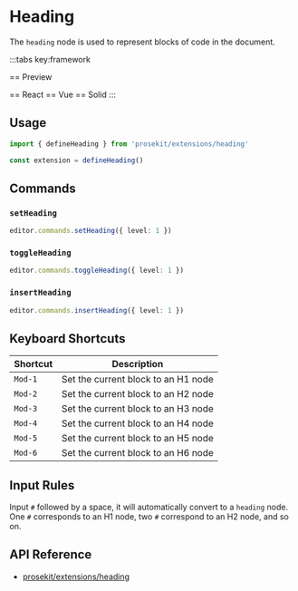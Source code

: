 # Heading

The `heading` node is used to represent blocks of code in the document.

<script setup>
import { ExamplePlaygroundLazy } from '../../components/example-playground-lazy'
import App from '../../components/vue-heading/App.vue'
</script>

:::tabs key:framework

== Preview

<ClientOnly><div class="p-2"><App/></div></ClientOnly>
== React
<ExamplePlaygroundLazy example="react-heading" />
== Vue
<ExamplePlaygroundLazy example="vue-heading" />
== Solid
<ExamplePlaygroundLazy example="solid-heading" />
:::

## Usage

```ts
import { defineHeading } from 'prosekit/extensions/heading'

const extension = defineHeading()
```

## Commands

### `setHeading`

```ts
editor.commands.setHeading({ level: 1 })
```

### `toggleHeading`

```ts
editor.commands.toggleHeading({ level: 1 })
```

### `insertHeading`

```ts
editor.commands.insertHeading({ level: 1 })
```

## Keyboard Shortcuts

| Shortcut | Description                         |
| -------- | ----------------------------------- |
| `Mod-1`  | Set the current block to an H1 node |
| `Mod-2`  | Set the current block to an H2 node |
| `Mod-3`  | Set the current block to an H3 node |
| `Mod-4`  | Set the current block to an H4 node |
| `Mod-5`  | Set the current block to an H5 node |
| `Mod-6`  | Set the current block to an H6 node |

## Input Rules

Input `#` followed by a space, it will automatically convert to a `heading` node. One `#` corresponds to an H1 node, two `#` correspond to an H2 node, and so on.

## API Reference

- [prosekit/extensions/heading](/references/extensions/heading)
